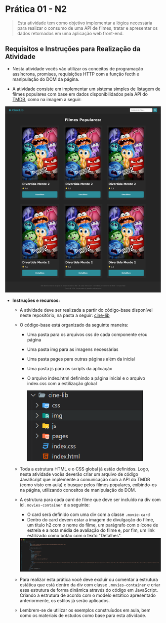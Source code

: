 # Prática 01 - N2

> Esta atividade tem como objetivo implementar a lógica necessária para realizar o consumo de uma API de filmes, tratar e apresentar os dados retornados em uma aplicação web front-end.

## Requisitos e Instruções para Realização da Atividade

- Nesta atividade vocês vão utilizar os conceitos de programação assíncrona, promises, requisições HTTP com a função fecth e manipulação do DOM da página.

- A atividade consiste em implementar um sistema simples de listagem de filmes populares com base em dados disponibilidados pela API do [TMDB](https://developer.themoviedb.org/reference/intro/getting-started), como na imagem a seguir:

<div align="center">
    <img src="./img-instrucoes/screen-cine-lib.png">
</div>

- **Instruções e recursos:**

  - A atividade deve ser realizada a partir do código-base disponível neste repositório, na pasta a seguir: [cine-lib](cine-lib/)
  - O código-base está organizado da seguinte maneira:

    - Uma pasta para os arquivos css de cada componente e/ou página
    - Uma pasta img para as imagens necessárias
    - Uma pasta pages para outras páginas além da inicial
    - Uma pasta js para os scripts da aplicação
    - O arquivo index.html definindo a página inicial e o arquivo index.css com a estilização global

      <img src="./img-instrucoes/estrutura.png">

  - Toda a estrutura HTML e o CSS global já estão definidos. Logo, nesta atividade vocês deverão criar um arquivo de código JavaScript que implemente a comunicação com a API do TMDB (como visto em aula) e busque pelos filmes populares, exibindo-os na página, utilizando conceitos de manipulação do DOM.

  - A estrutura para cada card de filme que deve ser incluído na div com id `.movies-container` é a seguinte:
    - O card será definido com uma div com a classe `.movie-card`
    - Dentro do card devem estar a imagem de divulgação do filme, um título h2 com o nome do filme, um parágrafo com o ícone de estrela e a nota média de avaliação do filme e, por fim, um link estilizado como botão com o texto "Detalhes".

    <img src="./img-instrucoes/code.png">

  - Para realizar esta prática você deve excluir ou comentar a estrutura estática que está dentro da div com classe `.movies-container` e criar essa estrutura de forma dinâmica através do código em JavaScript. Criando a estrutura de acordo com o modelo estático apresentado anteriormente, os estilos já serão aplicados.

  - Lembrem-se de utilizar os exemplos construíudos em aula, bem como os materiais de estudos como base para esta atividade.
